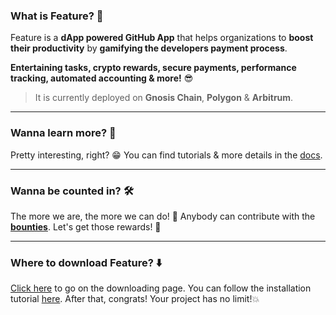 ### What is Feature? 🤔

Feature is a **dApp powered GitHub App** that helps organizations to **boost their productivity** by **gamifying the developers payment process**.

**Entertaining tasks, crypto rewards, secure payments, performance tracking, automated accounting & more!** 😎

> It is currently deployed on **Gnosis Chain**, **Polygon** & **Arbitrum**.

___

### Wanna learn more? 📖

Pretty interesting, right? 😁 You can find tutorials & more details in the [docs](https://docs.feature.sh).

___

### Wanna be counted in? 🛠️

The more we are, the more we can do! 💪 Anybody can contribute with the **[bounties](https://github.com/feature-sh/bounties)**. Let's get those rewards! 🤑

___

### Where to download Feature? ⬇️

[Click here](https://beta.v1.evm.app.feature.sh/) to go on the downloading page. You can follow the installation tutorial [here](https://docs.feature.sh/#getting-started). After that, congrats! Your project has no limit!💥
